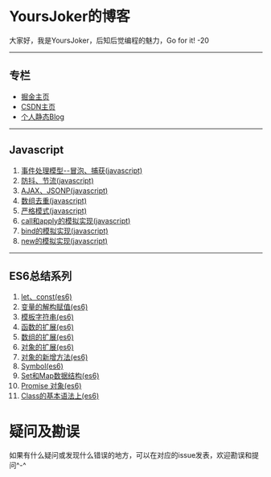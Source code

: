 # YoursJoker的博客
大家好，我是YoursJoker，后知后觉编程的魅力，Go for it!
-20

---
## 专栏
- [掘金主页](https://juejin.im/user/5e80e762f265da47ef2f16c5)
- [CSDN主页](https://me.csdn.net/m0_46358229)
- [个人静态Blog](https://yoursjoker.github.io/)

---
## Javascript
1. [事件处理模型--冒泡、捕获(javascript)](https://github.com/YoursJoker/Blog/issues/7)
2. [防抖、节流(javascript)](https://github.com/YoursJoker/Blog/issues/9)
3. [AJAX、JSONP(javascript)](https://github.com/YoursJoker/Blog/issues/10)
4. [数组去重(javascript)](https://github.com/YoursJoker/Blog/issues/14)
5. [严格模式(javascript)](https://github.com/YoursJoker/Blog/issues/15)
6. [call和apply的模拟实现(javascript)](https://github.com/YoursJoker/Blog/issues/16)
7. [bind的模拟实现(javascript)](https://github.com/YoursJoker/Blog/issues/17)
8. [new的模拟实现(javascript)](https://github.com/YoursJoker/Blog/issues/18)
---
## ES6总结系列
1. [let、const(es6)](https://github.com/YoursJoker/Blog/issues/1)
2. [变量的解构赋值(es6)](https://github.com/YoursJoker/Blog/issues/2)
3. [模板字符串(es6)](https://github.com/YoursJoker/Blog/issues/3)
4. [函数的扩展(es6)](https://github.com/YoursJoker/Blog/issues/4)
5. [数组的扩展(es6)](https://github.com/YoursJoker/Blog/issues/5)
6. [对象的扩展(es6)](https://github.com/YoursJoker/Blog/issues/12)
7. [对象的新增方法(es6)](https://github.com/YoursJoker/Blog/issues/13)
8. [Symbol(es6)](https://github.com/YoursJoker/Blog/issues/6)
9. [Set和Map数据结构(es6)](https://github.com/YoursJoker/Blog/issues/8)
10. [Promise 对象(es6)](https://github.com/YoursJoker/Blog/issues/11)
11. [Class的基本语法上(es6)](https://github.com/YoursJoker/Blog/issues/19)

# 疑问及勘误
如果有什么疑问或发现什么错误的地方，可以在对应的issue发表，欢迎勘误和提问^-^
